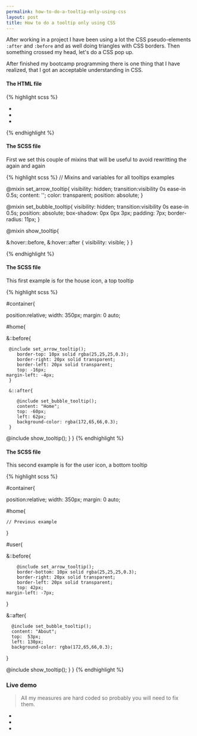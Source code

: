 ```yaml
---
permalink: how-to-do-a-tooltip-only-using-css
layout: post
title: How to do a tooltip only using CSS
---
```


After working in a project I have been using a lot the CSS pseudo-elements `:after` and `:before` and as well doing triangles with CSS borders. Then something crossed my head, let's do a CSS pop up.

After finished my bootcamp programming there is one thing that I have realized, that I got an acceptable understanding in CSS.

<!-- more -->

#### <i class="fa fa-html5"></i> The HTML file

{% highlight scss %}
<nav id="container">
 <ul class="nav_bar">
  <li id="home"><a href="#"><i class="fa fa-home"></i></a></li>
	<li><a href="/about" ><i class="fa fa-user"></i></a></li>
	<li><a href="/archive" ><i class="fa fa-archive fa-fw"></i></a></li>
 </ul>
</nav>
{% endhighlight %} 


#### <i class="fa fa-css3"></i> The SCSS file

First we set this couple of mixins that will be useful to avoid rewritting the again and again

{% highlight scss %}
// Mixins and variables for all tooltips examples

@mixin set_arrow_tooltip{
 visibility: hidden;
 transition:visibility 0s ease-in 0.5s;
 content: '';
 color: transparent;
 position: absolute;
}

@mixin set_bubble_tooltip{
 visibility: hidden;
 transition:visibility 0s ease-in 0.5s;
 position: absolute;
 box-shadow: 0px 0px 3px;
 padding: 7px;
 border-radius: 11px;
}

@mixin show_tooltip{
 
 &:hover::before,
 &:hover::after {
	visibility: visible;
 }
}

{% endhighlight %} 

#### <i class="fa fa-css3"></i> The SCSS file

This first example is for the house icon, a top tooltip

{% highlight scss %}

#container{
  
 position:relative;
 width: 350px;
 margin: 0 auto;

 #home{
		
  &::before{
			
	 @include set_arrow_tooltip();
		border-top: 10px solid rgba(25,25,25,0.3);
		border-right: 20px solid transparent;
		border-left: 20px solid transparent;
		top: -16px;
    margin-left: -4px;
	 }

	 &::after{

		@include set_bubble_tooltip();
		content: "Home";
		top: -60px;
		left: 62px;
		background-color: rgba(172,65,66,0.3);
	 }
		
  @include show_tooltip();
 }
}
{% endhighlight %} 


#### <i class="fa fa-css3"></i> The SCSS file

This second example is for the user icon, a bottom tooltip

{% highlight scss %}

#container{
  
 position:relative;
 width: 350px;
 margin: 0 auto;

 #home{
	
	// Previous example
 }

 #user{

  &::before{
	
		@include set_arrow_tooltip();
		border-bottom: 10px solid rgba(25,25,25,0.3);
		border-right: 20px solid transparent;
		border-left: 20px solid transparent;
		top: 42px;
    margin-left: -7px;
  }

  &::after{

	  @include set_bubble_tooltip();
	  content: "About";
	  top:  53px;
	  left: 130px;
	  background-color: rgba(172,65,66,0.3);
  }

  @include show_tooltip();
}
}
{% endhighlight %} 




### Live demo

> All my measures are hard coded so probably you will need to fix them.

<nav id="pop_up_demo">
 <ul class="nav_bar">
  <li id="home"><i class="fa fa-home"></i></li>
	<li id="user"><i class="fa fa-user"></i></li>
	<li><i class="fa fa-archive fa-fw"></i></li>
 </ul>
</nav>


